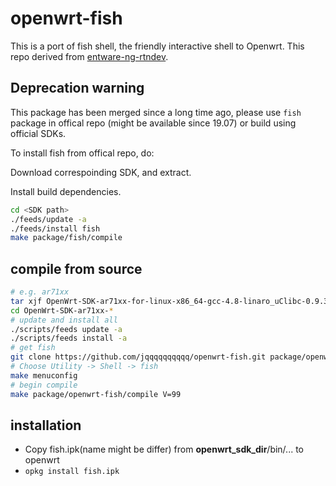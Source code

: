 # openwrt-fish

This is a port of fish shell, the friendly interactive shell to Openwrt. This repo derived from [entware-ng-rtndev](https://github.com/Entware/entware-ng-rtndev/tree/master/fish).

## Deprecation warning

This package has been merged since a long time ago, please use `fish` package in offical repo (might be available since 19.07) or build using official SDKs.

To install fish from offical repo, do:

Download correspoinding SDK, and extract.

Install build dependencies.

```bash
cd <SDK path>
./feeds/update -a
./feeds/install fish
make package/fish/compile
```

## compile from source

```bash
# e.g. ar71xx
tar xjf OpenWrt-SDK-ar71xx-for-linux-x86_64-gcc-4.8-linaro_uClibc-0.9.33.2.tar.bz2
cd OpenWrt-SDK-ar71xx-*
# update and install all
./scripts/feeds update -a
./scripts/feeds install -a
# get fish
git clone https://github.com/jqqqqqqqqqq/openwrt-fish.git package/openwrt-fish
# Choose Utility -> Shell -> fish
make menuconfig
# begin compile
make package/openwrt-fish/compile V=99
```

## installation

- Copy fish.ipk(name might be differ) from __openwrt_sdk_dir__/bin/... to openwrt
- `opkg install fish.ipk`
